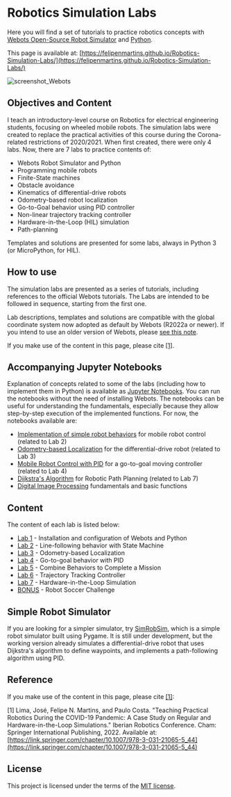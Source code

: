 # Robotics Simulation Labs
Here you will find a set of tutorials to practice robotics concepts with [Webots Open-Source Robot Simulator](https://cyberbotics.com/) and [Python](https://www.python.org/). 

This page is available at: [https://felipenmartins.github.io/Robotics-Simulation-Labs/](https://felipenmartins.github.io/Robotics-Simulation-Labs/)

![screenshot_Webots](screenshot_Webots.png)

## Objectives and Content
I teach an introductory-level course on Robotics for electrical engineering students, focusing on wheeled mobile robots. The simulation labs were created to replace the practical activities of this course during the Corona-related restrictions of 2020/2021. When first created, there were only 4 labs. Now, there are 7 labs to practice contents of:

 - Webots Robot Simulator and Python
 - Programming mobile robots
 - Finite-State machines
 - Obstacle avoidance
 - Kinematics of differential-drive robots
 - Odometry-based robot localization
 - Go-to-Goal behavior using PID controller
 - Non-linear trajectory tracking controller
 - Hardware-in-the-Loop (HIL) simulation
 - Path-planning 

Templates and solutions are presented for some labs, always in Python 3 (or MicroPython, for HIL).

## How to use
The simulation labs are presented as a series of tutorials, including references to the official Webots tutorials. The Labs are intended to be followed in sequence, starting from the first one.

Lab descriptions, templates and solutions are compatible with the global coordinate system now adopted as default by Webots (R2022a or newer). If you intend to use an older version of Webots, please [see this note](/coordinate_system/ReadMe.md). 

If you make use of the content in this page, please cite [[1]](https://link.springer.com/chapter/10.1007/978-3-031-21065-5_44).

## Accompanying Jupyter Notebooks
Explanation of concepts related to some of the labs (including how to implement them in Python) is available as [Jupyter Notebooks](https://github.com/felipenmartins/jupyter-notebooks). You can run the notebooks without the need of installing Webots. The notebooks can be useful for understanding the fundamentals, especially because they allow step-by-step execution of the implemented functions. 
For now, the notebooks available are:
- [Implementation of simple robot behaviors](https://nbviewer.org/github/felipenmartins/Mobile-Robot-Control/blob/main/robot_behaviors.ipynb) for mobile robot control (related to Lab 2)
- [Odometry-based Localization](https://nbviewer.org/github/felipenmartins/Mobile-Robot-Control/blob/main/odometry-based_localization.ipynb) for the differential-drive robot (related to Lab 3)
- [Mobile Robot Control with PID](https://nbviewer.org/github/felipenmartins/Mobile-Robot-Control/blob/main/robot_control_with_PID.ipynb) for a go-to-goal moving controller (related to Lab 4)
- [Dijkstra's Algorithm](https://nbviewer.org/github/felipenmartins/Mobile-Robot-Control/blob/main/path_planning_dijkstra.ipynb) for Robotic Path Planning (related to Lab 7)
- [Digital Image Processing](https://nbviewer.org/github/felipenmartins/Mobile-Robot-Control/blob/main/image_processing_example.ipynb) fundamentals and basic functions 

## Content
The content of each lab is listed below:

- [Lab 1](/Lab1/ReadMe.md) - Installation and configuration of Webots and Python
- [Lab 2](/Lab2/ReadMe.md) - Line-following behavior with State Machine
- [Lab 3](/Lab3/ReadMe.md) - Odometry-based Localization
- [Lab 4](/Lab4/ReadMe.md) - Go-to-goal behavior with PID
- [Lab 5](/Lab5/ReadMe.md) - Combine Behaviors to Complete a Mission
- [Lab 6](/Lab6/ReadMe.md) - Trajectory Tracking Controller
- [Lab 7](/Lab7/README.md) - Hardware-in-the-Loop Simulation
- [BONUS](/SoccerSim/ReadMe.md) - Robot Soccer Challenge

## Simple Robot Simulator
If you are looking for a simpler simulator, try [SimRobSim](https://github.com/felipenmartins/SimRobSim), which is a simple robot simulator built using Pygame. It is still under development, but the working version already simulates a differential-drive robot that uses Dijkstra's algorithm to define waypoints, and implements a path-following algorithm using PID.  

## Reference
If you make use of the content in this page, please cite [[1]](https://link.springer.com/chapter/10.1007/978-3-031-21065-5_44):

[1] Lima, José, Felipe N. Martins, and Paulo Costa. "Teaching Practical Robotics During the COVID-19 Pandemic: A Case Study on Regular and Hardware-in-the-Loop Simulations." Iberian Robotics Conference. Cham: Springer International Publishing, 2022. Available at: [https://link.springer.com/chapter/10.1007/978-3-031-21065-5_44](https://link.springer.com/chapter/10.1007/978-3-031-21065-5_44)

## License
This project is licensed under the terms of the [MIT license](/LICENSE).
